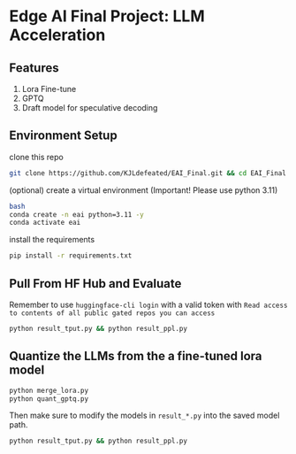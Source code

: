 # Edge AI Final Project: LLM Acceleration

## Features
1. Lora Fine-tune
2. GPTQ
3. Draft model for speculative decoding

## Environment Setup
clone this repo
```bash
git clone https://github.com/KJLdefeated/EAI_Final.git && cd EAI_Final
```
(optional) create a virtual environment (Important! Please use python 3.11)
```bash
bash
conda create -n eai python=3.11 -y
conda activate eai
```
install the requirements
```bash
pip install -r requirements.txt
```

## Pull From HF Hub and Evaluate
Remember to use `huggingface-cli login` with a valid token with `Read access to contents of all public gated repos you can access`

```bash
python result_tput.py && python result_ppl.py
```

## Quantize the LLMs from the a fine-tuned lora model

```bash
python merge_lora.py
python quant_gptq.py
```

Then make sure to modify the models in `result_*.py` into the saved model path.
```bash
python result_tput.py && python result_ppl.py
```
